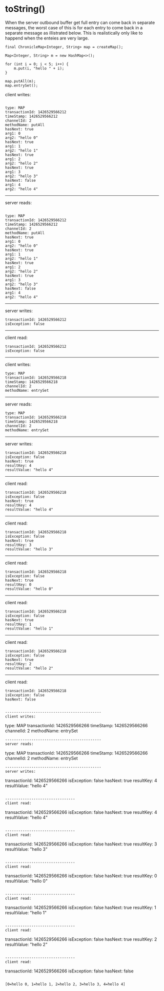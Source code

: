 # toString()

When the server outbound buffer get full entry can come back in separate messages, the worst case of this is for each entry to come back in a separate message as illistrated below. This is realistically only like to happend when the enteies are very large.

```
final ChronicleMap<Integer, String> map = createMap();

Map<Integer, String> m = new HashMap<>();

for (int i = 0; i < 5; i++) {
    m.put(i, "hello " + i);
}

map.putAll(m);
map.entrySet();
```

client writes:
```

type: MAP
transactionId: 1426529566212
timeStamp: 1426529566212
channelId: 2
methodName: putAll
hasNext: true
arg1: 0
arg2: "hello 0"
hasNext: true
arg1: 1
arg2: "hello 1"
hasNext: true
arg1: 2
arg2: "hello 2"
hasNext: true
arg1: 3
arg2: "hello 3"
hasNext: false
arg1: 4
arg2: "hello 4"
```
--------------------------------------------
server reads:
```

type: MAP
transactionId: 1426529566212
timeStamp: 1426529566212
channelId: 2
methodName: putAll
hasNext: true
arg1: 0
arg2: "hello 0"
hasNext: true
arg1: 1
arg2: "hello 1"
hasNext: true
arg1: 2
arg2: "hello 2"
hasNext: true
arg1: 3
arg2: "hello 3"
hasNext: false
arg1: 4
arg2: "hello 4"
```
--------------------------------------------
server writes:
```
transactionId: 1426529566212
isException: false
```
--------------------------------
client read:
```
transactionId: 1426529566212
isException: false
```

--------------------------------------------
client writes:
```
type: MAP
transactionId: 1426529566218
timeStamp: 1426529566218
channelId: 2
methodName: entrySet
```
--------------------------------------------
server reads:
```
type: MAP
transactionId: 1426529566218
timeStamp: 1426529566218
channelId: 2
methodName: entrySet
```
--------------------------------------------
server writes:
```
transactionId: 1426529566218
isException: false
hasNext: true
resultKey: 4
resultValue: "hello 4"
```

--------------------------------
client read:
```
transactionId: 1426529566218
isException: false
hasNext: true
resultKey: 4
resultValue: "hello 4"
```

--------------------------------
client read:
```
transactionId: 1426529566218
isException: false
hasNext: true
resultKey: 3
resultValue: "hello 3"
```

--------------------------------
client read:
```
transactionId: 1426529566218
isException: false
hasNext: true
resultKey: 0
resultValue: "hello 0"
```

--------------------------------
client read:
```
transactionId: 1426529566218
isException: false
hasNext: true
resultKey: 1
resultValue: "hello 1"
```

--------------------------------
client read:
```
transactionId: 1426529566218
isException: false
hasNext: true
resultKey: 2
resultValue: "hello 2"
```

--------------------------------
client read:
```
transactionId: 1426529566218
isException: false
hasNext: false


--------------------------------------------
client writes:
```
type: MAP
transactionId: 1426529566266
timeStamp: 1426529566266
channelId: 2
methodName: entrySet
```
--------------------------------------------
server reads:
```
type: MAP
transactionId: 1426529566266
timeStamp: 1426529566266
channelId: 2
methodName: entrySet
```
--------------------------------------------
server writes:
```
transactionId: 1426529566266
isException: false
hasNext: true
resultKey: 4
resultValue: "hello 4"
```

--------------------------------
client read:
```
transactionId: 1426529566266
isException: false
hasNext: true
resultKey: 4
resultValue: "hello 4"
```

--------------------------------
client read:
```
transactionId: 1426529566266
isException: false
hasNext: true
resultKey: 3
resultValue: "hello 3"
```

--------------------------------
client read:
```
transactionId: 1426529566266
isException: false
hasNext: true
resultKey: 0
resultValue: "hello 0"
```

--------------------------------
client read:
```
transactionId: 1426529566266
isException: false
hasNext: true
resultKey: 1
resultValue: "hello 1"
```

--------------------------------
client read:
```
transactionId: 1426529566266
isException: false
hasNext: true
resultKey: 2
resultValue: "hello 2"
```

--------------------------------
client read:
```
transactionId: 1426529566266
isException: false
hasNext: false
```

[0=hello 0, 1=hello 1, 2=hello 2, 3=hello 3, 4=hello 4]
